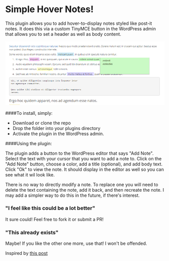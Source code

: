 # Simple Hover Notes!

This plugin allows you to add hover-to-display notes styled like post-it notes. It does this via a custom TinyMCE button in the WordPress admin that allows you to set a header as well as body content.

![An example of the plugin on the front end](https://raw.githubusercontent.com/michaeldippold/simple-hover-note/master/note-example.PNG)

####To install, simply:
- Download or clone the repo
- Drop the folder into your plugins directory
- Activate the plugin in the WordPress admin.

####Using the plugin:

The plugin adds a button to the WordPress editor that says "Add Note". Select the text with your cursor that you want to add a note to. Click on the "Add Note" button, choose a color, add a title (optional), and add body text. Click "Ok" to view the note. It should display in the editor as well so you can see what it wil look like.

There is no way to directly modify a note. To replace one you will need to delete the text containing the note, add it back, and then recreate the note. I may add a simpler way to do this in the future, if there's interest.

### "I feel like this could be a lot better"

It sure could! Feel free to fork it or submit a PR! 

### "This already exists"
Maybe! If you like the other one more, use that! I won't be offended.



Inspired by [this post](http://adamgreenough.com/2015/07/19/really-simple-front-end-commenting-with-html5-data-attributes/)